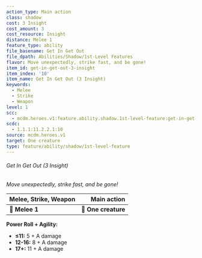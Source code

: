 ```yaml
---
action_type: Main action
class: shadow
cost: 3 Insight
cost_amount: 3
cost_resource: Insight
distance: Melee 1
feature_type: ability
file_basename: Get In Get Out
file_dpath: Abilities/Shadow/1st-Level Features
flavor: Move unexpectedly, strike fast, and be gone!
item_id: get-in-get-out-3-insight
item_index: '10'
item_name: Get In Get Out (3 Insight)
keywords:
  - Melee
  - Strike
  - Weapon
level: 1
scc:
  - mcdm.heroes.v1:feature.ability.shadow.1st-level-feature:get-in-get-out-3-insight
scdc:
  - 1.1.1:11.2.2.1:10
source: mcdm.heroes.v1
target: One creature
type: feature/ability/shadow/1st-level-feature
---
```


###### Get In Get Out (3 Insight)

*Move unexpectedly, strike fast, and be gone!*

| **Melee, Strike, Weapon** |     **Main action** |
| ------------------------- | ------------------: |
| **📏 Melee 1**            | **🎯 One creature** |

**Power Roll + Agility:**

- **≤11:** 5 + A damage
- **12-16:** 8 + A damage
- **17+:** 11 + A damage
